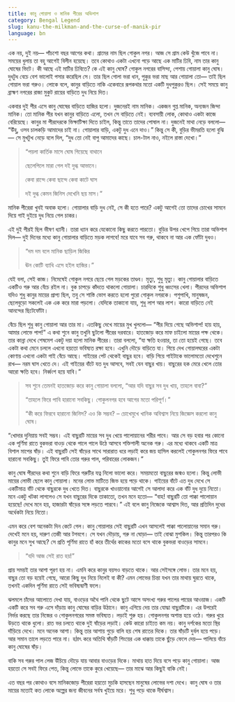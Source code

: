 ```yaml
---
title: কানু গোয়ালা ও মানিক পীরের অভিশাপ
category: Bengal Legend
slug: kanu-the-milkman-and-the-curse-of-manik-pir
language: bn
---
```


এক নয়, দুই নয়— পাঁচশো বছর আগের কথা। গ্রামের নাম ছিল গোকুল নগর। আজ সে গ্রাম কেউ খুঁজে পাবে না। সময়ের ধুলায় তা বহু আগেই বিলীন হয়েছে। তবে কোথাও একটা এখনো পড়ে আছে এক মাটির ঢিবি, নাম তার কানু ঘোষের ভিটে। কী আছে এই মাটির ঢিবিতে? কে এই কানু ঘোষ? 
গোকুল নগরের বাসিন্দা, পেশায় গোয়ালা কানু ঘোষ। দুধটুধ বেচে বেশ ভালোই পসার করেছিল সে। তার ছিল গোলা ভরা ধান, পুকুর ভরা মাছ আর গোয়ালা তো— তাই ছিল গোয়াল ভরা গরুও। লোকে বলে, কানুর বাড়িতে নাকি একেবারে রূপকথার মতো একটি দুধপুকুরও ছিল। সেই সময়ে কানু ব্রাহ্মণ নগরের রাজা মুকুট রায়ের বাড়িতে দুধ নিয়ে দিত। 

একবার দুই পীর এসে কানু ঘোষের বাড়িতে হাজির হলো। দুজনেরই নাম মানিক। একজন গুপ্ত মানিক, অন্যজন জিন্দা মানিক। তো মানিক পীর যখন কানুর বাড়িতে এলো, তখন সে বাড়িতে নেই। ব্যবসায়ী লোক, কোথাও একটা কাজে বেরিয়েছে। কানুর মা পীরদেরকে ভিক্ষাটিক্ষা দিতে চাইল, কিন্তু তাতে তাদের পোষাল না। দুজনেই মাথা নেড়ে বললো— “উঁহু, ওসব চালকড়ি আমাদের চাই না। গোয়ালার বাড়ি, একটু দুধ এনে দাও।” কিন্তু সে কী, বুড়ির ভীমরতি হলো বুঝি— সে মুখটুখ নেড়ে বলে দিল, “দুধ তো নেই বাপু আমাদের কাছে। চাল-টাল নাও, নইলে রাস্তা দেখো।” 

> “পয়লা কার্তিক মাসে ঘোষ গিয়েছে বাথানে
> 
> ছেলেপিলে মারা গেল দই দুগ্ধ আভানে।
> 
> কেবা রান্দে কেবা ছান্দে কেবা কাটে ঘাস
> 
> দই দুগ্ধ কেমন জিনিস দেখেনি ছয় মাস।”
> 

মানিক পীরেরা খুবই অবাক হলো। গোয়ালার বাড়ি দুধ নেই, সে কী হতে পারে? একটু আগেই তো তাদের চোখের সামনে দিয়ে গাই দুইয়ে দুধ নিয়ে গেল চাকর। 

এই দুই পীরই ছিল ভীষণ ধ্যানী। তারা ধ্যান করে যেকোনো কিছু করতে পারতো। বুড়ির উপর খেপে গিয়ে তারা অভিশাপ দিল— দুই দিনের মধ্যে কানু গোয়ালার বাড়িতে মড়ক লাগবে! মরে যাবে সব গরু, থাকবে না আর এক ফোঁটা দুধও। 

> “দম দম বলে মানিক ছাড়িল জিকির
> 
> ঊন কোটি ব্যাধি এসে হইল হাজির।” 
> 

যেই বলা, সেই কাজ। নিমেষেই গোকুল নগরে ছেয়ে গেল মড়কের তাণ্ডব। মৃত্যু, শুধু মৃত্যু। কানু গোয়ালার বাড়িতে একটিও গরু আর বেঁচে রইল না। বুক চাপড়ে কাঁদতে থাকলো গোয়ালা। চারদিকে শুধু ধ্বংসের খেলা। পীরদের অভিশাপ যদিও শুধু কানুর মায়ের প্রাপ্য ছিল, তবু সে শাস্তি ভোগ করতে হলো পুরো গোকুল নগরকে। পশুপাখি, মানুষজন, ছেলেবুড়ো সকলেই এক এক করে মারা পড়লো। যেদিকে তাকানো যায়, শুধু লাশ আর লাশ। কারো বাড়িতে নেই আনন্দের ছিটেফোঁটা। 

বেঁচে ছিল শুধু কানু গোয়ালা আর তার মা। এতকিছু দেখে মায়ের মুখ খুললো— “পীর দিয়ে গেছে অভিশাপ! হায় হায়, আমার লোভে পাপ!” 
এ কথা শুনে কানু তখুনি ছুটলো পীরের দরবারে। হাতজোড় করে মাফ চাইলো মায়ের পক্ষ থেকে। তার কান্না দেখে শেষমেশ একটু দয়া হলো মানিক পীরের। তারা বললো, “যা ক্ষতি হওয়ার, তা তো হয়েই গেছে। তবে একটা কথা মেনে চললে এখনো হয়তো ভবিষ্যত রক্ষা হবে। এখুনি দৌড়ে বাড়িতে যা। গিয়ে দেখ গোয়ালঘরের একটা কোণায় এখনো একটা গাই বেঁচে আছে। গাইয়ের পেট থেকেই বাছুর হবে। বাড়ি গিয়ে গাইটাকে ভালোমতো দেখেশুনে রাখ— নরম ঘাস খেতে দে। এই গাইয়ের বাঁটে যত দুধ আসবে, সবই যেন বাছুর খায়। বাছুরের হক মেরে খেলে তোর আরো ক্ষতি হবে। নির্ব্বংশ হয়ে যাবি।”

> সব শুনে তেমনই হাতজোড় করে কানু গোয়ালা বললো, “আর যদি বাছুর সব দুধ খায়, তাহলে বাবা?”
> 
> “তাহলে ফিরে পাবি হারানো সবকিছু। গোকুলনগর হবে আগের মতো পরিপূর্ণ।”
> 
> “কী করে ফিরবে হারানো জিনিস? এও কি সম্ভব? – চোখেমুখে খানিক অবিশ্বাস নিয়ে জিজ্ঞেস করলো কানু ঘোষ।
> 

“খোদার দুনিয়ায় সবই সম্ভব। এই বাছুরটি মায়ের সব দুধ খেয়ে পালোয়ানের শরীর পাবে। আর সে বড় হবার পর কোনো এক পূর্ণিমা রাতে বুকভরা বাওড় থেকে পালে পালে উঠে আসবে শক্তিশালী অনেক গরু। এর মধ্যে থাকবে একটি মাত্র বিশাল মাপের ষাঁড়। এই বাছুরটি সেই ষাঁড়ের সাথে সারারাত ধরে লড়াই করে জয় হাসিল করলেই গোকুলনগর ফিরে পাবে হারানো সবকিছু। তুই ফিরে পাবি তোর গরুর পাল, পরিবারের লোকজন।”

কানু ঘোষ পীরদের কথা শুনে বাড়ি ফিরে গরুটির যত্ন নিলো ভালো করে। সময়মতো বাছুরের জন্মও হলো। কিন্তু লোভী মায়ের লোভী ছেলে কানু গোয়ালা। মনের লোভ মাটিতে জিভ হয়ে পড়ে থাকে। গাইয়ের বাঁটে এত দুধ দেখে সে একটিমাত্র বাঁট থেকে বাছুরকে দুধ খেতে দিত। বাছুরকে খাওয়ানোর আগেই সে আলাদা করে এক বাঁট দুধ দুয়ে নিতো। মনে একটু খটকা লাগলেও সে যখন বাছুরের দিকে তাকাতো, তখন মনে হতো— “বাহ! বাছুরটি তো পাক্কা পালোয়ান হয়েছে! দেখে মনে হয়, হাজারটা ষাঁড়ের সঙ্গে লড়তে পারবে।” এই বলে কানু নিজেকে আশ্বাস দিত, আর প্রতিদিন দুধের অর্ধেকটা নিয়ে নিতো। 

এমন করে বেশ অনেকটা দিন কেটে গেল। কানু গোয়ালার সেই বাছুরটি এখন আসলেই পাক্কা পালোয়ানের সমান গরু। দেখেই মনে হয়, দারুণ তেজী আর টগবগে। সে যখন দৌড়ায়, গরু না ঘোড়া— তাই বোঝা মুশকিল। 
কিন্তু তারপরও কি কানুর মনে সুখ আছে? সে প্রতি পূর্ণিমা রাতে হাঁ করে তীর্থের কাকের মতো বসে থাকে বুকভরা বাওড়ের সামনে। 

> “যদি আজ সেই রাত হয়!” 

প্রায় সময়ই তার আশা পূরণ হয় না। এমনি করে কানুর বয়সও বাড়তে থাকে। আর সেইসঙ্গে লোভ। তার মনে হয়, বাছুর তো বড় হয়েই গেছে, আরো কিছু দুধ নিয়ে নিলেই বা কী? এমন লোভের চিন্তা যখন তার মাথায় ঘুরতে থাকে, তখনই একদিন পূর্ণিমা রাতে সেই ভবিষ্যদ্বাণী ফলে। 

ঝলমলে চাঁদের আলোতে দেখা যায়, বাওড়ের অথৈ পানি থেকে ছুটে আসে অসংখ্য গরুর পালের পায়ের আওয়াজ। একটি একটি করে সব গরু এসে দাঁড়ায় কানু ঘোষের বাড়ির উঠানে। কানু এগিয়ে দেয় তার যোদ্ধা বাছুরটিকে। এর উপরেই নির্ভর করছে তার নিজের ও গোকুলনগরের সমস্ত ভবিষ্যত। 
লড়াই শুরু হয়। গোকুলনগর অশান্ত হয়ে ওঠে। গরুর খুরে উড়তে থাকে ধুলো। রাত ভর চলতে থাকে দুই ষাঁড়ের লড়াই। কেউ কারো চাইতে কম নয়। কানু দর্শকের মতো স্থির দাঁড়িয়ে দেখে। মনে অনেক আশা। কিন্তু তার আশায় গুড়ে বালি হয় শেষ রাতের দিকে। তার ষাঁড়টি দুর্বল হয়ে পড়ে। আর সমান তালে লড়তে পারে না। হঠাৎ করে অতিথি ষাঁড়টি শিংয়ের এক ধাক্কায় তাকে ছুঁড়ে ফেলে দেয়— পালিয়ে বাঁচে কানু ঘোষের ষাঁড়। 

বাকি সব গরুর পাল লেজ উঁচিয়ে দৌড়ে যায় আবার বাওড়ের দিকে। মাথায় হাত দিয়ে বসে পড়ে কানু গোয়ালা। আজ হয়তো সে সবই ফিরে পেত, কিন্তু লোভে তাকে কুরে খেয়েছে— তার মাঝে আর কিছুই বাকি নেই। 

এত বছর পর কোথাও বসে মানিকজোড় পীরেরা হয়তো মুচকি হাসছেন মানুষের লোভের দশা দেখে। কানু ঘোষ ও তার মায়ের মতোই কত লোকে অল্পের জন্য জীবনের সর্বস্ব খুইয়ে মরে। শুধু পড়ে থাকে দীর্ঘশ্বাস।
